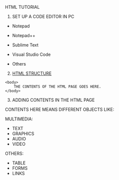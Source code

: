 HTML TUTORIAL

1. SET UP A CODE EDITOR IN PC

- Notepad
- Notepad++
- Sublime Text
- Visual Studio Code

- Others


2. [HTML STRUCTURE](https://github.com/jaysshilpakar/HTML-TUTORIAL/1-htmlstructure.html)

<!DOCTYPE html>
<html>
    <head>
        <title>
            MY HTML PAGE
        </title>
    </head>

    <body>
        THE CONTENTS OF THE HTML PAGE GOES HERE.
    </body>

</html>


3. ADDING CONTENTS IN THE HTML PAGE

CONTENTS HERE MEANS DIFFERENT OBJECTS LIKE:

MULTIMEDIA:
- TEXT
- GRAPHICS
- AUDIO
- VIDEO

OTHERS:
- TABLE
- FORMS
- LINKS
